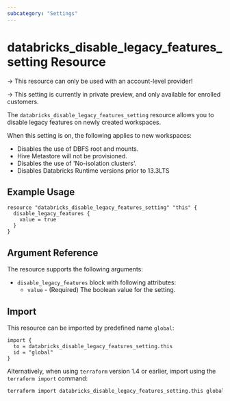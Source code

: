 ```yaml
---
subcategory: "Settings"
---
```


# databricks_disable_legacy_features_setting Resource

-> This resource can only be used with an account-level provider!

-> This setting is currently in private preview, and only available for enrolled customers.

The `databricks_disable_legacy_features_setting` resource allows you to disable legacy features on newly created workspaces.

When this setting is on, the following applies to new workspaces:
- Disables the use of DBFS root and mounts.
- Hive Metastore will not be provisioned.
- Disables the use of 'No-isolation clusters'.
- Disables Databricks Runtime versions prior to 13.3LTS

## Example Usage

```hcl
resource "databricks_disable_legacy_features_setting" "this" {
  disable_legacy_features {
    value = true
  }
}
```

## Argument Reference

The resource supports the following arguments:

- `disable_legacy_features` block with following attributes:
  - `value` - (Required) The boolean value for the setting.

## Import

This resource can be imported by predefined name `global`:

```hcl
import {
  to = databricks_disable_legacy_features_setting.this
  id = "global"
}
```

Alternatively, when using `terraform` version 1.4 or earlier, import using the `terraform import` command:

```bash
terraform import databricks_disable_legacy_features_setting.this global
```
